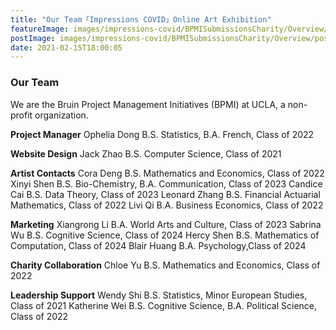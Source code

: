 ```yaml
---
title: "Our Team「Impressions COVID」Online Art Exhibition"
featureImage: images/impressions-covid/BPMISubmissionsCharity/Overview/feature-image.png
postImage: images/impressions-covid/BPMISubmissionsCharity/Overview/post-image.png
date: 2021-02-15T18:00:05
---
```


### Our Team 

We are the Bruin Project Management Initiatives (BPMI) at UCLA, a non-profit organization.

**Project Manager**
Ophelia Dong 
B.S. Statistics, B.A. French, Class of 2022 

**Website Design** 
Jack Zhao
B.S. Computer Science, Class of 2021

**Artist Contacts**
Cora Deng 
B.S. Mathematics and Economics, Class of 2022 
Xinyi Shen 
B.S. Bio-Chemistry, B.A. Communication, Class of 2023
Candice Cai 
B.S. Data Theory, Class of 2023 
Leonard Zhang 
B.S. Financial Actuarial Mathematics, Class of 2022 
Livi Qi
B.A. Business Economics, Class of 2022 

**Marketing**
Xiangrong Li 
B.A. World Arts and Culture, Class of 2023 
Sabrina Wu 
B.S. Cognitive Science, Class of 2024 
Hercy Shen 
B.S. Mathematics of Computation, Class of 2024 
Blair Huang 
B.A. Psychology,Class of 2024

**Charity Collaboration** 
Chloe Yu 
B.S. Mathematics and Economics, Class of 2022 

**Leadership Support**
Wendy Shi 
B.S. Statistics, Minor European Studies, Class of 2021 
Katherine Wei 
B.S. Cognitive Science, B.A. Political Science, Class of 2022
